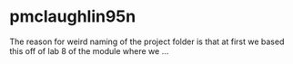 # pmclaughlin95n
The reason for weird naming of the project folder is that at first we based this off of lab 8 of the module where we …
